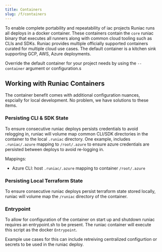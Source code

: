 ```yaml
---
title: Containers
slug: /f/containers
---
```


To enable complete portability and repeatability of iac projects Runiac runs all deploys in a docker container. These containers contain the `core` runiac binary that executes all runners along with common cloud tooling such as CLIs and SDKs. Runiac provides multiple officially supported containers curated for multiple cloud use cases. The default container is a kitchen sink supporting GCP, AWS, Azure deployments.

Override the default container for your project needs by using the `--container` argument or configuration.s

## Working with Runiac Containers

The container benefit comes with additional configuration nuances, espcially for local development. No problem, we have solutions to these items.

### Persisting CLI & SDK State

To ensure consecutive runiac deploys persists credentials to avoid relogging in, runiac will volume map common CLI/SDK directories in the container to the local `.runiac` directory. One example, includes `.runiac/.azure` mapping to `/root/.azure` to ensure azure credentials are persisted between deploys to avoid re-logging in.

Mappings:

- Azure CLI: host `.runiac/.azure` mapping to container `/root/.azure`

### Persisting Local Terraform State

To ensure consecutive runiac deploys persist terraform state stored locally, runiac will volume map the `/runiac` directory of the container.

### Entrypoint

To allow for configuration of the container on start up and shutdown runiac requires an entrypoint.sh to be present. The runiac container will execute this script as the docker `Entrypoint`.

Example use cases for this can include retreiving centralized configurtion or secrets to be used in the runiac deploy.
